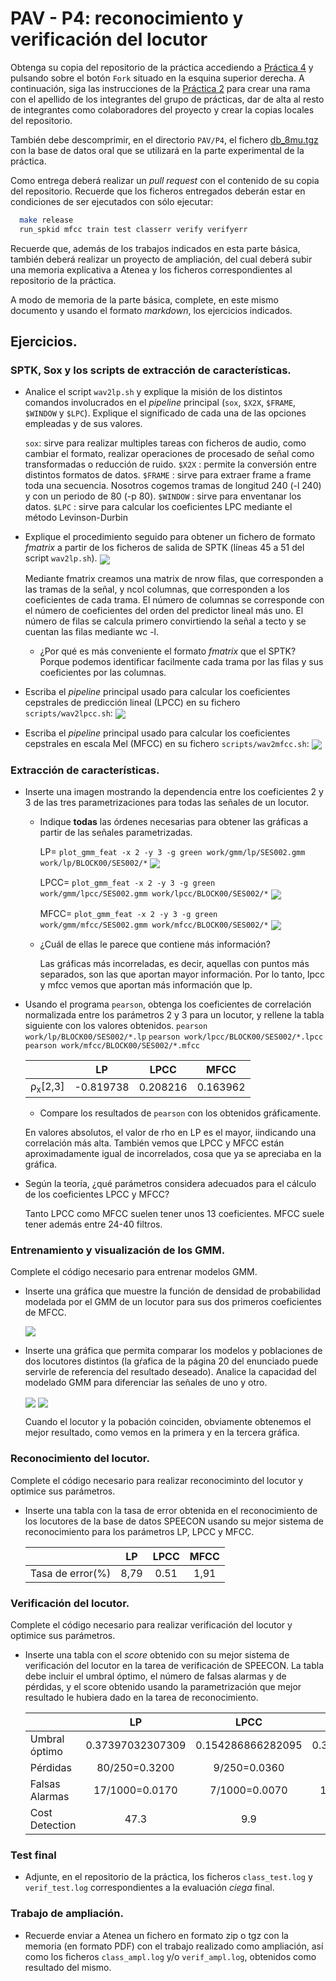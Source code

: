 PAV - P4: reconocimiento y verificación del locutor
===================================================

Obtenga su copia del repositorio de la práctica accediendo a [Práctica 4](https://github.com/albino-pav/P4)
y pulsando sobre el botón `Fork` situado en la esquina superior derecha. A continuación, siga las
instrucciones de la [Práctica 2](https://github.com/albino-pav/P2) para crear una rama con el apellido de
los integrantes del grupo de prácticas, dar de alta al resto de integrantes como colaboradores del proyecto
y crear la copias locales del repositorio.

También debe descomprimir, en el directorio `PAV/P4`, el fichero [db_8mu.tgz](https://atenea.upc.edu/mod/resource/view.php?id=3654387?forcedownload=1)
con la base de datos oral que se utilizará en la parte experimental de la práctica.

Como entrega deberá realizar un *pull request* con el contenido de su copia del repositorio. Recuerde
que los ficheros entregados deberán estar en condiciones de ser ejecutados con sólo ejecutar:

~~~~~~~~~~~~~~~~~~~~~~~~~~~~~~~~~~~~~~~~~~~~~~~~~~~~~.sh
  make release
  run_spkid mfcc train test classerr verify verifyerr
~~~~~~~~~~~~~~~~~~~~~~~~~~~~~~~~~~~~~~~~~~~~~~~~~~~~~

Recuerde que, además de los trabajos indicados en esta parte básica, también deberá realizar un proyecto
de ampliación, del cual deberá subir una memoria explicativa a Atenea y los ficheros correspondientes al
repositorio de la práctica.

A modo de memoria de la parte básica, complete, en este mismo documento y usando el formato *markdown*, los
ejercicios indicados.

## Ejercicios.

### SPTK, Sox y los scripts de extracción de características.

- Analice el script `wav2lp.sh` y explique la misión de los distintos comandos involucrados en el *pipeline*
  principal (`sox`, `$X2X`, `$FRAME`, `$WINDOW` y `$LPC`). Explique el significado de cada una de las 
  opciones empleadas y de sus valores.

  `sox`: sirve para realizar multiples tareas con ficheros de audio, como cambiar el formato, realizar operaciones de procesado de señal como transformadas o reducción de ruido.
  `$X2X` : permite la conversión entre distintos formatos de datos.
  `$FRAME` : sirve para extraer frame a frame toda una secuencia. Nosotros cogemos tramas de longitud 240 (-l 240) y con un periodo de 80 (-p 80).
  `$WINDOW` : sirve para enventanar los datos.
  `$LPC` : sirve para calcular los coeficientes LPC mediante el método Levinson-Durbin

- Explique el procedimiento seguido para obtener un fichero de formato *fmatrix* a partir de los ficheros de
  salida de SPTK (líneas 45 a 51 del script `wav2lp.sh`).
    <img src="fmatrix.png" align="center">

    Mediante fmatrix creamos una matrix de nrow filas, que corresponden a las tramas de la señal, y ncol columnas, que corresponden a los coeficientes de cada trama.
    El número de columnas se corresponde con el número de coeficientes del orden del predictor lineal más uno.
    El número de filas se calcula primero convirtiendo la señal a tecto y se cuentan las filas mediante wc -l.

  * ¿Por qué es más conveniente el formato *fmatrix* que el SPTK?
    Porque podemos identificar facilmente cada trama por las filas y sus coeficientes por las columnas.

- Escriba el *pipeline* principal usado para calcular los coeficientes cepstrales de predicción lineal
  (LPCC) en su fichero <code>scripts/wav2lpcc.sh</code>:
  <img src="pipeline-lpcc.png" align="center">
- Escriba el *pipeline* principal usado para calcular los coeficientes cepstrales en escala Mel (MFCC) en su
  fichero <code>scripts/wav2mfcc.sh</code>:
  <img src="pipeline-mfcc.png" align="center">

### Extracción de características.

- Inserte una imagen mostrando la dependencia entre los coeficientes 2 y 3 de las tres parametrizaciones
  para todas las señales de un locutor.
  
  + Indique **todas** las órdenes necesarias para obtener las gráficas a partir de las señales 
    parametrizadas.

    LP= `plot_gmm_feat -x 2 -y 3 -g green work/gmm/lp/SES002.gmm work/lp/BLOCK00/SES002/*`
    <img src="lp-region.png" align="center">

    LPCC= `plot_gmm_feat -x 2 -y 3 -g green work/gmm/lpcc/SES002.gmm work/lpcc/BLOCK00/SES002/*`
    <img src="lpcc-region.png" align="center">

    MFCC= `plot_gmm_feat -x 2 -y 3 -g green work/gmm/mfcc/SES002.gmm work/mfcc/BLOCK00/SES002/*`
    <img src="mfcc-region.png" align="center">

  + ¿Cuál de ellas le parece que contiene más información?

    Las gráficas más incorreladas, es decir, aquellas con puntos más separados, son las que aportan mayor información.  Por lo tanto, lpcc y mfcc vemos que aportan más información que lp.

- Usando el programa <code>pearson</code>, obtenga los coeficientes de correlación normalizada entre los
  parámetros 2 y 3 para un locutor, y rellene la tabla siguiente con los valores obtenidos.
  `pearson work/lp/BLOCK00/SES002/*.lp`
  `pearson work/lpcc/BLOCK00/SES002/*.lpcc`
  `pearson work/mfcc/BLOCK00/SES002/*.mfcc`

  |                        |       LP      |     LPCC     |     MFCC     |
  |------------------------|:-------------:|:------------:|:------------:|
  | &rho;<sub>x</sub>[2,3] |   -0.819738   |    0.208216  |   0.163962   |
  
  + Compare los resultados de <code>pearson</code> con los obtenidos gráficamente.

  En valores absolutos, el valor de rho en LP es el mayor, iindicando una correlación más alta. También vemos que LPCC y MFCC están aproximadamente igual de incorrelados, cosa que ya se apreciaba en la gráfica.
  
- Según la teoría, ¿qué parámetros considera adecuados para el cálculo de los coeficientes LPCC y MFCC?

  Tanto LPCC como MFCC suelen tener unos 13 coeficientes. MFCC suele tener además entre 24-40 filtros.

### Entrenamiento y visualización de los GMM.

Complete el código necesario para entrenar modelos GMM.

- Inserte una gráfica que muestre la función de densidad de probabilidad modelada por el GMM de un locutor
  para sus dos primeros coeficientes de MFCC.

  <img src="cosa-1.png" align="center">

- Inserte una gráfica que permita comparar los modelos y poblaciones de dos locutores distintos (la gŕafica
  de la página 20 del enunciado puede servirle de referencia del resultado deseado). Analice la capacidad
  del modelado GMM para diferenciar las señales de uno y otro.

  <img src="compa-1.png" align="center">

  <img src="compa-2.png" align="center">

  Cuando el locutor y la pobación coinciden, obviamente obtenemos el mejor resultado, como vemos en la primera y en la tercera gráfica.

### Reconocimiento del locutor.

Complete el código necesario para realizar reconociminto del locutor y optimice sus parámetros.

- Inserte una tabla con la tasa de error obtenida en el reconocimiento de los locutores de la base de datos
  SPEECON usando su mejor sistema de reconocimiento para los parámetros LP, LPCC y MFCC.

  |                  |     LP   |   LPCC   |   MFCC  |
  |------------------|:--------:|:--------:|:-------:|
  | Tasa de error(%) |   8,79   |    0.51  |   1,91  |

### Verificación del locutor.

Complete el código necesario para realizar verificación del locutor y optimice sus parámetros.

- Inserte una tabla con el *score* obtenido con su mejor sistema de verificación del locutor en la tarea
  de verificación de SPEECON. La tabla debe incluir el umbral óptimo, el número de falsas alarmas y de
  pérdidas, y el score obtenido usando la parametrización que mejor resultado le hubiera dado en la tarea
  de reconocimiento.

  |                |          LP         |         LPCC          |         MFCC        |
  |----------------|:-------------------:|:---------------------:|:-------------------:|
  | Umbral óptimo  |  0.37397032307309   |    0.154286866282095  |   0.39682351786701  |
  | Pérdidas       |    80/250=0.3200    |       9/250=0.0360    |     8/250=0.1520    |
  | Falsas Alarmas |    17/1000=0.0170   |      7/1000=0.0070    |    18/1000=0.0180   |
  | Cost Detection |        47.3         |          9.9          |         31.4        |
 
### Test final

- Adjunte, en el repositorio de la práctica, los ficheros `class_test.log` y `verif_test.log` 
  correspondientes a la evaluación *ciega* final.

### Trabajo de ampliación.

- Recuerde enviar a Atenea un fichero en formato zip o tgz con la memoria (en formato PDF) con el trabajo 
  realizado como ampliación, así como los ficheros `class_ampl.log` y/o `verif_ampl.log`, obtenidos como 
  resultado del mismo.

